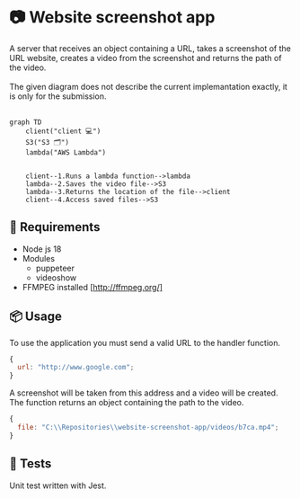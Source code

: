 # 📷 Website screenshot app

A server that receives an object containing a URL, takes a screenshot of the URL website, creates a video from the screenshot and returns the path of the video.
</br>
</br>
The given diagram does not describe the current implemantation exactly, it is only for the submission.
</br>
</br>

```mermaid
graph TD
    client("client 💻")
    S3("S3 🗂")
    lambda("AWS Lambda")


    client--1.Runs a lambda function-->lambda
    lambda--2.Saves the video file-->S3
    lambda--3.Returns the location of the file-->client
    client--4.Access saved files-->S3

```

## 📃 Requirements

- Node js 18
- Modules
  - puppeteer
  - videoshow
- FFMPEG installed [http://ffmpeg.org/]

## 📦 Usage

To use the application you must send a valid URL to the handler function.

```js
{
  url: "http://www.google.com";
}
```

A screenshot will be taken from this address and a video will be created.
The function returns an object containing the path to the video.

```js
{
  file: "C:\\Repositories\\website-screenshot-app/videos/b7ca.mp4";
}
```

## 🧪 Tests

Unit test written with Jest.
